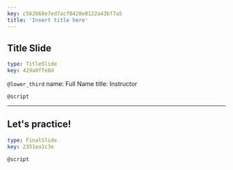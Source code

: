 ```yaml
---
key: c562b68e7ed7acf0428e0122a43bf7a5
title: 'Insert title here'
---
```


## Title Slide

```yaml
type: TitleSlide
key: 429a0ffe8d
```

`@lower_third`
name: Full Name
title: Instructor

`@script`


---

## Let's practice!

```yaml
type: FinalSlide
key: 2351ea1c3e
```

`@script`
